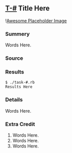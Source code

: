 ## [T-#](id:section-num) Title Here

\![Awesome Placeholder Image](http://dummyimage.com/300/00/44.png&text=Awesome%20Placeholder "So awesome.")

### Summery
Words Here.


### Source
<script src=""></script>


### Results
    $ ./task-#.rb
    Results Here


### Details
Words Here.


### Extra Credit
1. Words Here.
2. Words Here.
3. Words Here.
